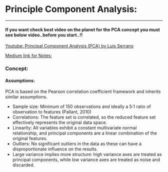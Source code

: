 
# Principle Component Analysis:
***

#### If you want check best video on the planet for the PCA concept you must see below video..before you start..!!

[Youtube: Principal Component Analysis (PCA) by Luis Serrano](https://www.youtube.com/watch?v=g-Hb26agBFg)

[Medium link for Notes:](https://medium.com/apprentice-journal/pca-application-in-machine-learning-4827c07a61db#:~:text=Principal%20Component%20Analysis%20(PCA)%20is,dimensionality%20reduction%20in%20machine%20learning.&text=PCA%20can%20also%20be%20used,the%20most%20amount%20of%20variance.)

### Concept:

#### Assumptions:

PCA is based on the Pearson correlation coefficient framework and inherits similar assumptions.
* Sample size: Minimum of 150 observations and ideally a 5:1 ratio of observation to features (Pallant, 2010)
* Correlations: The feature set is correlated, so the reduced feature set effectively represents the original data space.
* Linearity: All variables exhibit a constant multivariate normal relationship, and principal components are a linear combination of the original features.
* Outliers: No significant outliers in the data as these can have a disproportionate influence on the results.
* Large variance implies more structure: high variance axes are treated as principal components, while low variance axes are treated as noise and discarded.




